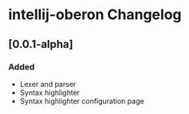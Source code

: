 <!-- Keep a Changelog guide -> https://keepachangelog.com -->

# intellij-oberon Changelog

## [0.0.1-alpha]
### Added
- Lexer and parser
- Syntax highlighter
- Syntax highlighter configuration page

